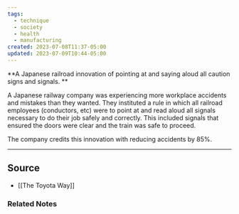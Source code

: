 ```yaml
---
tags:
  - technique
  - society
  - health
  - manufacturing
created: 2023-07-08T11:37-05:00
updated: 2023-07-09T10:44-05:00
---
```

**A Japanese railroad innovation of pointing at and saying aloud all caution signs and signals. **

A Japanese railway company was experiencing more workplace accidents and mistakes than they wanted. They instituted a rule in which all railroad employees (conductors, etc) were to point at and read aloud all signals necessary to do their job safely and correctly. This included signals that ensured the doors were clear and the train was safe to proceed.

The company credits this innovation with reducing accidents by 85%.

---

## Source
- [[The Toyota Way]]

### Related Notes